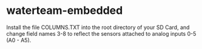 # waterteam-embedded

Install the file COLUMNS.TXT into the root directory of your SD Card, and change field names 3-8 to reflect the sensors attached to analog inputs 0-5 (A0 - A5).
